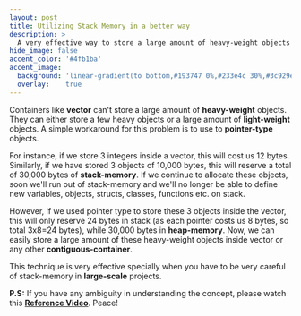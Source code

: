 ```yaml
---
layout: post
title: Utilizing Stack Memory in a better way
description: >
  A very effective way to store a large amount of heavy-weight objects inside contiguous-containers in C++.
hide_image: false
accent_color: '#4fb1ba'
accent_image:
  background: 'linear-gradient(to bottom,#193747 0%,#233e4c 30%,#3c929e 50%,#d5d5d4 70%,#cdccc8 100%)'
  overlay:    true
---
```


Containers like **vector** can't store a large amount of **heavy-weight** objects. They can either store a few heavy objects or a large amount of **light-weight** objects. A simple workaround for this problem is to use to **pointer-type** objects.

For instance, if we store 3 integers inside a vector, this will cost us 12 bytes. Similarly, if we have stored 3 objects of 10,000 bytes, this will reserve a total of 30,000 bytes of **stack-memory**.
If we continue to allocate these objects, soon we'll run out of stack-memory and we'll no longer be able to define new variables, objects, structs, classes, functions etc. on stack.

However, if we used pointer type to store these 3 objects inside the vector, this will only reserve 24 bytes in stack (as each pointer costs us 8 bytes, so total 3x8=24 bytes), while 30,000 bytes in **heap-memory**. Now, we can easily store a large amount of these heavy-weight objects inside vector or any other **contiguous-container**.

This technique is very effective specially when you have to be very careful of stack-memory in **large-scale** projects.

**P.S:** If you have any ambiguity in understanding the concept, please watch this [**Reference Video**](https://youtu.be/j0_u26Vpb4w?t=1651). Peace!
